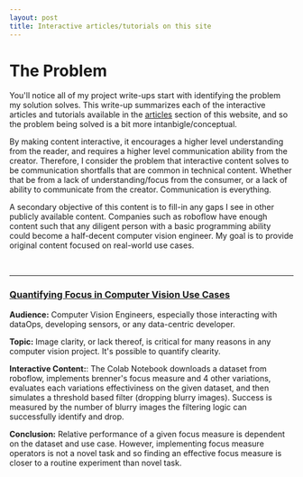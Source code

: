 ```yaml
---
layout: post
title: Interactive articles/tutorials on this site
---
```


# The Problem
You'll notice all of my project write-ups start with identifying the problem my solution solves. This write-up summarizes each of the interactive articles and tutorials available in the [articles](../../articles.md) section of this website, and so the problem being solved is a bit more intanbigle/conceptual. 

By making content interactive, it encourages a higher level understanding from the reader, and requires a higher level communication ability from the creator. Therefore, I consider the problem that interactive content solves to be communication shortfalls that are common in technical content. Whether that be from a lack of understanding/focus from the consumer, or a lack of ability to communicate from the creator. Communication is everything.

A secondary objective of this content is to fill-in any gaps I see in other publicly available content. Companies such as roboflow have enough content such that any diligent person with a basic programming ability could become a half-decent computer vision engineer. My goal is to provide original content focused on real-world use cases. 

<p>&nbsp;</p>

---

### [Quantifying Focus in Computer Vision Use Cases](../../articles/quantifying_focus/)

**Audience:** Computer Vision Engineers, especially those interacting with dataOps, developing sensors, or any data-centric developer.

**Topic:** Image clarity, or lack thereof, is critical for many reasons in any computer vision project. It's possible to quantify clearity.

**Interactive Content:**: The Colab Notebook downloads a dataset from roboflow, implements brenner's focus measure and 4 other variations, evaluates each variations effectiviness on the given dataset, and then simulates a threshold based filter (dropping blurry images). Success is measured by the number of blurry images the filtering logic can successfully identify and drop. 

**Conclusion:** Relative performance of a given focus measure is dependent on the dataset and use case. However, implementing focus measure operators is not a novel task and so finding an effective focus measure is closer to a routine experiment than novel task. 
